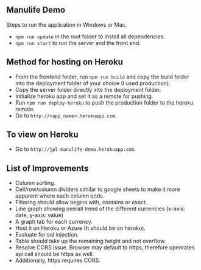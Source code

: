 ## Manulife Demo

Steps to run the application in Windows or Mac.

- `npm run update` in the root folder to install all dependencies.
- `npm run start` to run the server and the front end.

## Method for hosting on Heroku
- From the frontend folder, run `npm run build` and copy the build folder into the deployment folder of your choice (I used production).
- Copy the server folder directly into the deployment folder.
- Initialize heroku app and set it as a remote for pushing.
- Run `npm run deploy-heroku` to push the production folder to the heroku remote.
- Go to `http://<app_name>.herokuapp.com`.

## To view on Heroku
- Go to `http://jpl-manulife-demo.herokuapp.com`.

## List of Improvements
- Column sorting.
- Cell/row/column dividers similar to google sheets to make it more apparent where each column ends.
- Filtering should allow begins with, contains or exact.
- Line graph showing overall trend of the different currencies (x-axis: date, y-axis: value)
- A graph tab for each currency.
- Host it on Heroku or Azure (It should be on heroku).
- Evaluate for sql injection.
- Table should take up the remaining height and not overflow.
- Resolve CORS issue. Browser may default to https, therefore openrates api call should be https as well.
- Additionally, https requires CORS.